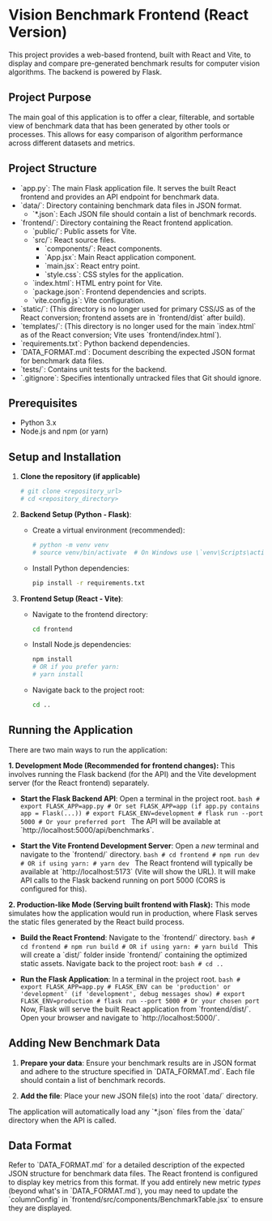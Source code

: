 # Vision Benchmark Frontend (React Version)

This project provides a web-based frontend, built with React and Vite, to display and compare pre-generated benchmark results for computer vision algorithms. The backend is powered by Flask.

## Project Purpose

The main goal of this application is to offer a clear, filterable, and sortable view of benchmark data that has been generated by other tools or processes. This allows for easy comparison of algorithm performance across different datasets and metrics.

## Project Structure

- \`app.py\`: The main Flask application file. It serves the built React frontend and provides an API endpoint for benchmark data.
- \`data/\`: Directory containing benchmark data files in JSON format.
  - \`*.json\`: Each JSON file should contain a list of benchmark records.
- \`frontend/\`: Directory containing the React frontend application.
  - \`public/\`: Public assets for Vite.
  - \`src/\`: React source files.
    - \`components/\`: React components.
    - \`App.jsx\`: Main React application component.
    - \`main.jsx\`: React entry point.
    - \`style.css\`: CSS styles for the application.
  - \`index.html\`: HTML entry point for Vite.
  - \`package.json\`: Frontend dependencies and scripts.
  - \`vite.config.js\`: Vite configuration.
- \`static/\`: (This directory is no longer used for primary CSS/JS as of the React conversion; frontend assets are in \`frontend/dist\` after build).
- \`templates/\`: (This directory is no longer used for the main \`index.html\` as of the React conversion; Vite uses \`frontend/index.html\`).
- \`requirements.txt\`: Python backend dependencies.
- \`DATA_FORMAT.md\`: Document describing the expected JSON format for benchmark data files.
- \`tests/\`: Contains unit tests for the backend.
- \`.gitignore\`: Specifies intentionally untracked files that Git should ignore.

## Prerequisites

- Python 3.x
- Node.js and npm (or yarn)

## Setup and Installation

1.  **Clone the repository (if applicable)**
    ```bash
    # git clone <repository_url>
    # cd <repository_directory>
    ```

2.  **Backend Setup (Python - Flask)**:
    *   Create a virtual environment (recommended):
        ```bash
        # python -m venv venv
        # source venv/bin/activate  # On Windows use \`venv\Scripts\activate\`
        ```
    *   Install Python dependencies:
        ```bash
        pip install -r requirements.txt
        ```

3.  **Frontend Setup (React - Vite)**:
    *   Navigate to the frontend directory:
        ```bash
        cd frontend
        ```
    *   Install Node.js dependencies:
        ```bash
        npm install
        # OR if you prefer yarn:
        # yarn install
        ```
    *   Navigate back to the project root:
        ```bash
        cd ..
        ```

## Running the Application

There are two main ways to run the application:

**1. Development Mode (Recommended for frontend changes):**
   This involves running the Flask backend (for the API) and the Vite development server (for the React frontend) separately.

   *   **Start the Flask Backend API**:
      Open a terminal in the project root.
      ```bash
      # export FLASK_APP=app.py # Or set FLASK_APP=app (if app.py contains app = Flask(...))
      # export FLASK_ENV=development
      # flask run --port 5000 # Or your preferred port
      ```
      The API will be available at \`http://localhost:5000/api/benchmarks\`.

   *   **Start the Vite Frontend Development Server**:
      Open a *new* terminal and navigate to the \`frontend/\` directory.
      ```bash
      # cd frontend
      # npm run dev
      # OR if using yarn:
      # yarn dev
      ```
      The React frontend will typically be available at \`http://localhost:5173\` (Vite will show the URL). It will make API calls to the Flask backend running on port 5000 (CORS is configured for this).

**2. Production-like Mode (Serving built frontend with Flask):**
   This mode simulates how the application would run in production, where Flask serves the static files generated by the React build process.

   *   **Build the React Frontend**:
      Navigate to the \`frontend/\` directory.
      ```bash
      # cd frontend
      # npm run build
      # OR if using yarn:
      # yarn build
      ```
      This will create a \`dist/\` folder inside \`frontend/\` containing the optimized static assets.
      Navigate back to the project root:
      ```bash
      # cd ..
      ```

   *   **Run the Flask Application**:
      In a terminal in the project root.
      ```bash
      # export FLASK_APP=app.py
      # FLASK_ENV can be 'production' or 'development' (if 'development', debug messages show)
      # export FLASK_ENV=production
      # flask run --port 5000 # Or your chosen port
      ```
      Now, Flask will serve the built React application from \`frontend/dist/\`. Open your browser and navigate to \`http://localhost:5000/\`.

## Adding New Benchmark Data

1.  **Prepare your data**:
    Ensure your benchmark results are in JSON format and adhere to the structure specified in \`DATA_FORMAT.md\`. Each file should contain a list of benchmark records.

2.  **Add the file**:
    Place your new JSON file(s) into the root \`data/\` directory.

The application will automatically load any \`*.json\` files from the \`data/\` directory when the API is called.

## Data Format

Refer to \`DATA_FORMAT.md\` for a detailed description of the expected JSON structure for benchmark data files. The React frontend is configured to display key metrics from this format. If you add entirely new metric *types* (beyond what's in \`DATA_FORMAT.md\`), you may need to update the \`columnConfig\` in \`frontend/src/components/BenchmarkTable.jsx\` to ensure they are displayed.